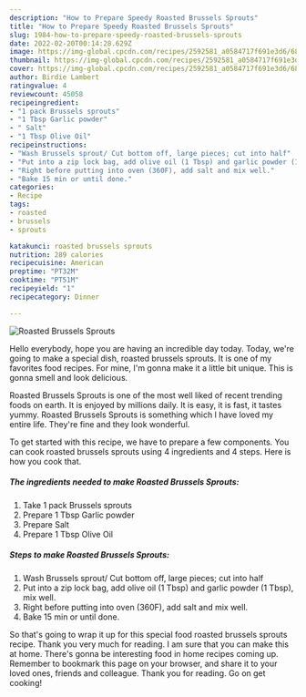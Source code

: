 ```yaml
---
description: "How to Prepare Speedy Roasted Brussels Sprouts"
title: "How to Prepare Speedy Roasted Brussels Sprouts"
slug: 1984-how-to-prepare-speedy-roasted-brussels-sprouts
date: 2022-02-20T00:14:28.629Z
image: https://img-global.cpcdn.com/recipes/2592581_a0584717f691e3d6/680x482cq70/roasted-brussels-sprouts-recipe-main-photo.jpg
thumbnail: https://img-global.cpcdn.com/recipes/2592581_a0584717f691e3d6/680x482cq70/roasted-brussels-sprouts-recipe-main-photo.jpg
cover: https://img-global.cpcdn.com/recipes/2592581_a0584717f691e3d6/680x482cq70/roasted-brussels-sprouts-recipe-main-photo.jpg
author: Birdie Lambert
ratingvalue: 4
reviewcount: 45058
recipeingredient:
- "1 pack Brussels sprouts"
- "1 Tbsp Garlic powder"
- " Salt"
- "1 Tbsp Olive Oil"
recipeinstructions:
- "Wash Brussels sprout/ Cut bottom off, large pieces; cut into half"
- "Put into a zip lock bag, add olive oil (1 Tbsp) and garlic powder (1 Tbsp), mix well."
- "Right before putting into oven (360F), add salt and mix well."
- "Bake 15 min or until done."
categories:
- Recipe
tags:
- roasted
- brussels
- sprouts

katakunci: roasted brussels sprouts 
nutrition: 289 calories
recipecuisine: American
preptime: "PT32M"
cooktime: "PT51M"
recipeyield: "1"
recipecategory: Dinner

---
```



![Roasted Brussels Sprouts](https://img-global.cpcdn.com/recipes/2592581_a0584717f691e3d6/680x482cq70/roasted-brussels-sprouts-recipe-main-photo.jpg)

Hello everybody, hope you are having an incredible day today. Today, we're going to make a special dish, roasted brussels sprouts. It is one of my favorites food recipes. For mine, I'm gonna make it a little bit unique. This is gonna smell and look delicious.



Roasted Brussels Sprouts is one of the most well liked of recent trending foods on earth. It is enjoyed by millions daily. It is easy, it is fast, it tastes yummy. Roasted Brussels Sprouts is something which I have loved my entire life. They're fine and they look wonderful.


To get started with this recipe, we have to prepare a few components. You can cook roasted brussels sprouts using 4 ingredients and 4 steps. Here is how you cook that.

<!--inarticleads1-->

##### The ingredients needed to make Roasted Brussels Sprouts:

1. Take 1 pack Brussels sprouts
1. Prepare 1 Tbsp Garlic powder
1. Prepare  Salt
1. Prepare 1 Tbsp Olive Oil




<!--inarticleads2-->

##### Steps to make Roasted Brussels Sprouts:

1. Wash Brussels sprout/ Cut bottom off, large pieces; cut into half
1. Put into a zip lock bag, add olive oil (1 Tbsp) and garlic powder (1 Tbsp), mix well.
1. Right before putting into oven (360F), add salt and mix well.
1. Bake 15 min or until done.




So that's going to wrap it up for this special food roasted brussels sprouts recipe. Thank you very much for reading. I am sure that you can make this at home. There's gonna be interesting food in home recipes coming up. Remember to bookmark this page on your browser, and share it to your loved ones, friends and colleague. Thank you for reading. Go on get cooking!
